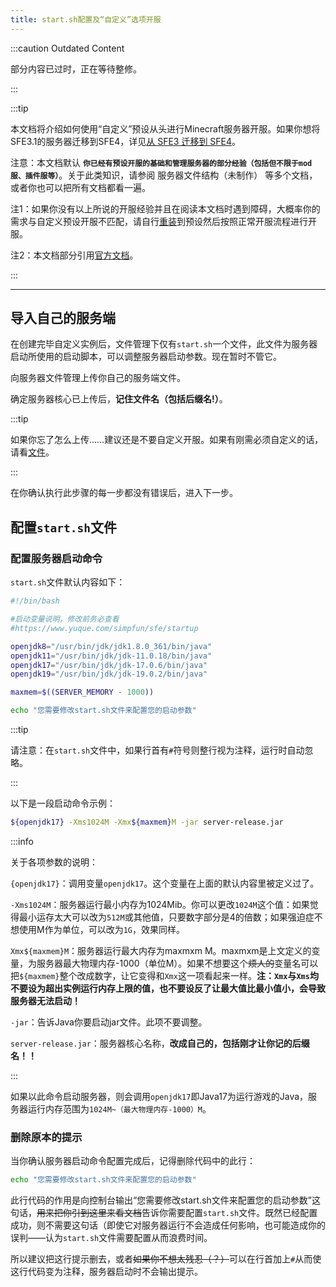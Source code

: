 ```yaml
---
title: start.sh配置及“自定义”选项开服
---
```


:::caution Outdated Content

部分内容已过时，正在等待整修。

:::

:::tip

本文档将介绍如何使用“自定义”预设从头进行Minecraft服务器开服。如果你想将SFE3.1的服务器迁移到SFE4，详见[从 SFE3 迁移到 SFE4](https://www.simpfun.me/docs/%E4%BB%8E%20SFE3%20%E8%BF%81%E7%A7%BB%E5%88%B0%20SFE4)。

注意：本文档默认 **`你已经有预设开服的基础和管理服务器的部分经验（包括但不限于mod服、插件服等）`**。关于此类知识，请参阅 服务器文件结构（未制作） 等多个文档，或者你也可以把所有文档都看一遍。

注1：如果你没有以上所说的开服经验并且在阅读本文档时遇到障碍，大概率你的需求与自定义预设开服不匹配，请自行[重装](https://www.simpfun.me/docs/%E7%BD%91%E7%AB%99%E6%95%99%E7%A8%8B/%E5%AE%9E%E4%BE%8B%E7%AE%A1%E7%90%86/%E9%87%8D%E8%A3%85)到预设然后按照正常开服流程进行开服。

注2：本文档部分引用[官方文档](https://www.simpfun.me/)。

:::

-----

## 导入自己的服务端

在创建完毕自定义实例后，文件管理下仅有`start.sh`一个文件，此文件为服务器启动所使用的启动脚本，可以调整服务器启动参数。现在暂时不管它。

向服务器文件管理上传你自己的服务端文件。

确定服务器核心已上传后，**记住文件名（包括后缀名!）**。

:::tip

如果你忘了怎么上传……建议还是不要自定义开服。如果有刚需必须自定义的话，请看[文件](https://www.simpfun.me/docs/%E7%BD%91%E7%AB%99%E6%95%99%E7%A8%8B/%E5%AE%9E%E4%BE%8B%E7%AE%A1%E7%90%86/%E6%96%87%E4%BB%B6)。

:::

在你确认执行此步骤的每一步都没有错误后，进入下一步。

## 配置`start.sh`文件

### 配置服务器启动命令

`start.sh`文件默认内容如下：

```sh
#!/bin/bash

#启动变量说明，修改前务必查看
#https://www.yuque.com/simpfun/sfe/startup

openjdk8="/usr/bin/jdk/jdk1.8.0_361/bin/java"
openjdk11="/usr/bin/jdk/jdk-11.0.18/bin/java"
openjdk17="/usr/bin/jdk/jdk-17.0.6/bin/java"
openjdk19="/usr/bin/jdk/jdk-19.0.2/bin/java"

maxmem=$((SERVER_MEMORY - 1000))

echo "您需要修改start.sh文件来配置您的启动参数"
```

:::tip

请注意：在`start.sh`文件中，如果行首有`#`符号则整行视为注释，运行时自动忽略。

:::

以下是一段启动命令示例：

```sh
${openjdk17} -Xms1024M -Xmx${maxmem}M -jar server-release.jar
```

:::info

关于各项参数的说明：

`{openjdk17}`：调用变量`openjdk17`。这个变量在上面的默认内容里被定义过了。

`-Xms1024M`：服务器运行最小内存为1024Mib。你可以更改`1024M`这个值：如果觉得最小运存太大可以改为`512M`或其他值，只要数字部分是4的倍数；如果强迫症不想使用M作为单位，可以改为`1G`，效果同样。

`Xmx${maxmem}M`：服务器运行最大内存为maxmxm M。maxmxm是上文定义的变量，为服务器最大物理内存-1000（单位M）。如果不想要这个~~烦人的~~变量名可以把`${maxmem}`整个改成数字，让它变得和`Xmx`这一项看起来一样。**注：`Xmx`与`Xms`均不要设为超出实例运行内存上限的值，也不要设反了让最大值比最小值小，会导致服务器无法启动！**

`-jar`：告诉Java你要启动jar文件。此项不要调整。

`server-release.jar`：服务器核心名称，**改成自己的，包括刚才让你记的后缀名！！**

:::

如果以此命令启动服务器，则会调用`openjdk17`即Java17为运行游戏的Java，服务器运行内存范围为`1024M~（最大物理内存-1000）M`。

### 删除原本的提示

当你确认服务器启动命令配置完成后，记得删除代码中的此行：

```sh
echo "您需要修改start.sh文件来配置您的启动参数"
```

此行代码的作用是向控制台输出“您需要修改start.sh文件来配置您的启动参数”这句话，~~用来把你引到这里来看文档~~告诉你需要配置`start.sh`文件。既然已经配置成功，则不需要这句话（即使它对服务器运行不会造成任何影响，也可能造成你的误判——认为`start.sh`文件需要配置从而浪费时间。

所以建议把这行提示删去，或者~~如果你不想太残忍（？）~~可以在行首加上`#`从而使这行代码变为注释，服务器启动时不会输出提示。
